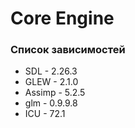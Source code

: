 # Core Engine

### Список зависимостей
- SDL - 2.26.3
- GLEW - 2.1.0
- Assimp - 5.2.5
- glm - 0.9.9.8
- ICU - 72.1
